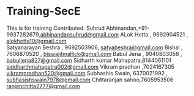 # Training-SecE
This is for training
Contributed.
Suhrud Abhinandan,+91-9937282679,abhinandansuhrud@gmail.com
ALok Hotta , 9692904521 , alokhotta10@gmail.com<br>
Satyanarayan Beshra , 9692503906, satyabeshra@gmail.com
Bishal , 7606870520 , biswajitmallick@gmail.com
Babul Jena , 9040803056 , 
babuljena827@gmail.com
Sidharth kumar Mahapatra,8144061101
siddharthmahapatra002@gmail.com
Vikram pradhan ,7024167305
vikrampradhan520@gmail.com
Subhashis Swain, 6370021992 ,
subhasishswain7978@gmail.com
Chittaranjan sahoo,7605953506
ranjanchitta2777@gmail.com
